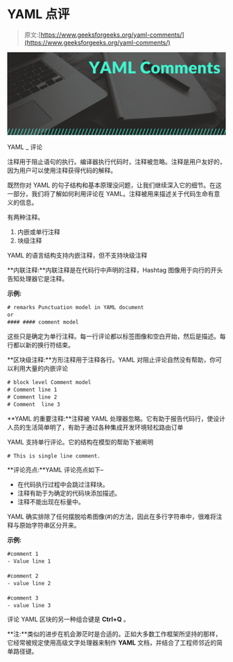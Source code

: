 # YAML 点评

> 原文:[https://www.geeksforgeeks.org/yaml-comments/](https://www.geeksforgeeks.org/yaml-comments/)

![](img/207b8d0a19f96a98aae476273510ee9b.png)

YAML _ 评论

注释用于阻止语句的执行。编译器执行代码时，注释被忽略。注释是用户友好的，因为用户可以使用注释获得代码的解释。

既然你对 YAML 的句子结构和基本原理没问题，让我们继续深入它的细节。在这一部分，我们将了解如何利用评论在 YAML。注释被用来描述关于代码生命有意义的信息。

有两种注释。

1.  内嵌或单行注释
2.  块级注释

YAML 的语言结构支持内嵌注释，但不支持块级注释

**内联注释:**内联注释是在代码行中声明的注释，Hashtag 图像用于向行的开头告知处理器它是注释。

**示例:**

```html
# remarks Punctuation model in YAML document  
or
#### #### comment model
```

这些只是确定为单行注释。每一行评论都以标签图像和空白开始，然后是描述。每行都以新的换行符结束。

**区块级注释:**方形注释用于注释各行。YAML 对阻止评论自然没有帮助，你可以利用大量的内嵌评论

```html
# block level Comment model  
# Comment line 1  
# Comment line 2  
# Comment  line 3
```

**YAML 的重要注释:**注释被 YAML 处理器忽略。它有助于报告代码行，使设计人员的生活简单明了，有助于通过各种集成开发环境轻松路由订单

YAML 支持单行评论。它的结构在模型的帮助下被阐明

```html
# This is single line comment.
```

**评论亮点:**YAML 评论亮点如下–

*   在代码执行过程中会跳过注释块。
*   注释有助于为确定的代码块添加描述。
*   注释不能出现在标量中。

YAML 确实排除了任何摆脱哈希图像(#)的方法，因此在多行字符串中，很难将注释与原始字符串区分开来。

**示例:**

```html
#comment 1
- Value line 1

#comment 2
- value line 2

#comment 3
- value line 3
```

评论 YAML 区块的另一种组合键是 **Ctrl+Q** 。

**注:**类似的进步在机会渺茫时是合适的。正如大多数工作框架所坚持的那样，它经常被规定使用高级文字处理器来制作 **YAML** 文档，并结合了工程师邻近的简单路径键。
